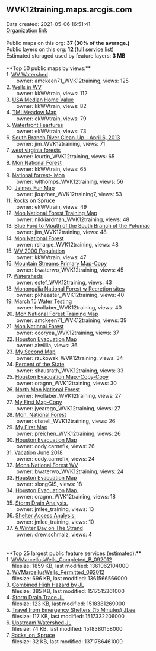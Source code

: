 <h2>WVK12training.maps.arcgis.com</h2> Data created: 2021-05-06 16:51:41 <br /><a target='new' href='https://WVK12training.maps.arcgis.com'>Organization link</a><br /><br />Public maps on this org: <b>37 (30% of the average.)</b><br />Public layers on this org: <b>12 </b>(<a target='new' href='https://services.arcgis.com/xWzwOwbfOFfpZ2A2/ArcGIS/rest/services'>full service list</a>)<br />Estimated storaged used by feature layers: <b>3 MB</b><br /><br />**Top 50 public maps by views:**<br />  1. <a target='new' href='https://www.arcgis.com/home/item.html?id=fd01c551178b4227bb2609378a2eb92e'>WV Watershed</a> <br />  &nbsp;&nbsp;&nbsp;&nbsp; &nbsp;&nbsp;owner: amckeen71_WVK12training, views: 125<br />  2. <a target='new' href='https://www.arcgis.com/home/item.html?id=b2388d8b5fc54a6ea1f3639de17b3665'>Wells in WV</a> <br />  &nbsp;&nbsp;&nbsp;&nbsp; &nbsp;&nbsp;owner: kkWVtrain, views: 112<br />  3. <a target='new' href='https://www.arcgis.com/home/item.html?id=95b5c7465ca54e6e9d45fc06dea770d5'>USA Median Home Value</a> <br />  &nbsp;&nbsp;&nbsp;&nbsp; &nbsp;&nbsp;owner: kkWVtrain, views: 82<br />  4. <a target='new' href='https://www.arcgis.com/home/item.html?id=9e543d20eb8742348dfe4eefad7818d6'>TMI Meadow Map</a> <br />  &nbsp;&nbsp;&nbsp;&nbsp; &nbsp;&nbsp;owner: ekWVtrain, views: 79<br />  5. <a target='new' href='https://www.arcgis.com/home/item.html?id=eed29b4ccf7a497cad33f2fb6e761d23'>Waterfront Feartures</a> <br />  &nbsp;&nbsp;&nbsp;&nbsp; &nbsp;&nbsp;owner: ekWVtrain, views: 73<br />  6. <a target='new' href='https://www.arcgis.com/home/item.html?id=ca7aa21ddceb492c8127e0a3608e837f'>South Branch River Clean-Up - April 6, 2013</a> <br />  &nbsp;&nbsp;&nbsp;&nbsp; &nbsp;&nbsp;owner: jim_WVK12training, views: 71<br />  7. <a target='new' href='https://www.arcgis.com/home/item.html?id=5c611af29afb4005b01a21f3afa0ffdc'>west virginia forests</a> <br />  &nbsp;&nbsp;&nbsp;&nbsp; &nbsp;&nbsp;owner: lcurtin_WVK12training, views: 65<br />  8. <a target='new' href='https://www.arcgis.com/home/item.html?id=4a5e5a670a0543a393b547a6b83d4dc7'>Mon National Forest</a> <br />  &nbsp;&nbsp;&nbsp;&nbsp; &nbsp;&nbsp;owner: kkWVtrain, views: 65<br />  9. <a target='new' href='https://www.arcgis.com/home/item.html?id=143825cac913421ebed356d0bd46b34b'>National forrest- Mon</a> <br />  &nbsp;&nbsp;&nbsp;&nbsp; &nbsp;&nbsp;owner: wlthomps_WVK12training, views: 56<br />  10. <a target='new' href='https://www.arcgis.com/home/item.html?id=582c18d802274a8aa146ccbfca97ec08'>Jaimes Fun Map</a> <br />  &nbsp;&nbsp;&nbsp;&nbsp; &nbsp;&nbsp;owner: jkupfner_WVK12training7, views: 53<br />  11. <a target='new' href='https://www.arcgis.com/home/item.html?id=25181f95fa5a4c72a287a635f51fd990'>Rocks on Spruce</a> <br />  &nbsp;&nbsp;&nbsp;&nbsp; &nbsp;&nbsp;owner: ekWVtrain, views: 49<br />  12. <a target='new' href='https://www.arcgis.com/home/item.html?id=ee11ef070ceb4ff8a3473776848ae19b'>Mon National Forest Training Map</a> <br />  &nbsp;&nbsp;&nbsp;&nbsp; &nbsp;&nbsp;owner: nikkiardman_WVK12training, views: 48<br />  13. <a target='new' href='https://www.arcgis.com/home/item.html?id=be90ee5b7ea14adfadce83b3fe9c6d05'>Blue Ford to Mouth of the South Branch of the Potomac</a> <br />  &nbsp;&nbsp;&nbsp;&nbsp; &nbsp;&nbsp;owner: jim_WVK12training, views: 48<br />  14. <a target='new' href='https://www.arcgis.com/home/item.html?id=374689cc6212416badc95facf5547e58'>Mon National Forest</a> <br />  &nbsp;&nbsp;&nbsp;&nbsp; &nbsp;&nbsp;owner: rsharpe_WVK12training, views: 48<br />  15. <a target='new' href='https://www.arcgis.com/home/item.html?id=cd41b4d3eef1482a9cfa5108d79e3d05'>WV 2000 Population</a> <br />  &nbsp;&nbsp;&nbsp;&nbsp; &nbsp;&nbsp;owner: kkWVtrain, views: 47<br />  16. <a target='new' href='https://www.arcgis.com/home/item.html?id=8362e1c7d7a749b6bae485d6e10b0353'>Mountain Streams Primary Map-Copy</a> <br />  &nbsp;&nbsp;&nbsp;&nbsp; &nbsp;&nbsp;owner: bwaterwo_WVK12training, views: 45<br />  17. <a target='new' href='https://www.arcgis.com/home/item.html?id=0691193d224a427ea369cb5a214b88ed'>Watersheds</a> <br />  &nbsp;&nbsp;&nbsp;&nbsp; &nbsp;&nbsp;owner: estef_WVK12training, views: 43<br />  18. <a target='new' href='https://www.arcgis.com/home/item.html?id=e6fd26a873c4495cbdbb8278eee415f9'>Monongalia National Forest w Recretion sites</a> <br />  &nbsp;&nbsp;&nbsp;&nbsp; &nbsp;&nbsp;owner: pkheaster_WVK12training, views: 40<br />  19. <a target='new' href='https://www.arcgis.com/home/item.html?id=ab82451ed78f41b9a8ce84193efc6f70'>March 15 Water Testing</a> <br />  &nbsp;&nbsp;&nbsp;&nbsp; &nbsp;&nbsp;owner: lwollaber_WVK12training, views: 40<br />  20. <a target='new' href='https://www.arcgis.com/home/item.html?id=ba6f1c28724f44dea28310e243f96554'>Mon National Forest Training Map</a> <br />  &nbsp;&nbsp;&nbsp;&nbsp; &nbsp;&nbsp;owner: amckeen71_WVK12training, views: 39<br />  21. <a target='new' href='https://www.arcgis.com/home/item.html?id=8f9ca88ba01a4914a51447e4bf6eada6'>Mon National Forest</a> <br />  &nbsp;&nbsp;&nbsp;&nbsp; &nbsp;&nbsp;owner: ccoryea_WVK12training, views: 37<br />  22. <a target='new' href='https://www.arcgis.com/home/item.html?id=2dab07069978492082134d37e81bd1ee'>Houston Evacuation Map</a> <br />  &nbsp;&nbsp;&nbsp;&nbsp; &nbsp;&nbsp;owner: alwillia, views: 36<br />  23. <a target='new' href='https://www.arcgis.com/home/item.html?id=6bfc3a4d486a4b5496771f8acc8a64d7'>My Second Map</a> <br />  &nbsp;&nbsp;&nbsp;&nbsp; &nbsp;&nbsp;owner: rzukowsk_WVK12training, views: 34<br />  24. <a target='new' href='https://www.arcgis.com/home/item.html?id=dd41e3c5ec424f8b80e590202673093c'>Percent of the State</a> <br />  &nbsp;&nbsp;&nbsp;&nbsp; &nbsp;&nbsp;owner: shausrath_WVK12training, views: 33<br />  25. <a target='new' href='https://www.arcgis.com/home/item.html?id=48a2f7813f37416ba6566a76271d92a8'>Houston Evacuation Map.-Copy-Copy</a> <br />  &nbsp;&nbsp;&nbsp;&nbsp; &nbsp;&nbsp;owner: oragnn_WVK12training, views: 30<br />  26. <a target='new' href='https://www.arcgis.com/home/item.html?id=f3b1c265760f453a81392aae9df0ee44'>North Mon National Forest</a> <br />  &nbsp;&nbsp;&nbsp;&nbsp; &nbsp;&nbsp;owner: lwollaber_WVK12training, views: 27<br />  27. <a target='new' href='https://www.arcgis.com/home/item.html?id=74f49618fd2a4946ac2f3c1bcba439af'>My First Map-Copy</a> <br />  &nbsp;&nbsp;&nbsp;&nbsp; &nbsp;&nbsp;owner: jyearego_WVK12training, views: 27<br />  28. <a target='new' href='https://www.arcgis.com/home/item.html?id=95d286f0cef04793ad7cb1d840890ac2'>Mon. National Forest</a> <br />  &nbsp;&nbsp;&nbsp;&nbsp; &nbsp;&nbsp;owner: ctsnell_WVK12training, views: 26<br />  29. <a target='new' href='https://www.arcgis.com/home/item.html?id=181f00435df04688a9feeeb21aa8d984'>My First Map</a> <br />  &nbsp;&nbsp;&nbsp;&nbsp; &nbsp;&nbsp;owner: preichen_WVK12training, views: 26<br />  30. <a target='new' href='https://www.arcgis.com/home/item.html?id=a4468567ae47489296a43feee1cbd424'>Houston Evacuation Map</a> <br />  &nbsp;&nbsp;&nbsp;&nbsp; &nbsp;&nbsp;owner: cody.carnefix, views: 26<br />  31. <a target='new' href='https://www.arcgis.com/home/item.html?id=057971c20c33402a913beba53de1a88a'>Vacation June 2018</a> <br />  &nbsp;&nbsp;&nbsp;&nbsp; &nbsp;&nbsp;owner: cody.carnefix, views: 24<br />  32. <a target='new' href='https://www.arcgis.com/home/item.html?id=b0793bcf1c8d4e568a236c6a11f8e2eb'>Monn National Forest WV</a> <br />  &nbsp;&nbsp;&nbsp;&nbsp; &nbsp;&nbsp;owner: bwaterwo_WVK12training, views: 24<br />  33. <a target='new' href='https://www.arcgis.com/home/item.html?id=2c6cf34cbe434b4597f825698e80548f'>Houston Evacuation Map</a> <br />  &nbsp;&nbsp;&nbsp;&nbsp; &nbsp;&nbsp;owner: slongGIS, views: 18<br />  34. <a target='new' href='https://www.arcgis.com/home/item.html?id=95c28c4f84364847b72b0afe1846cecd'>Houston Evacuation Map.</a> <br />  &nbsp;&nbsp;&nbsp;&nbsp; &nbsp;&nbsp;owner: oragnn_WVK12training, views: 18<br />  35. <a target='new' href='https://www.arcgis.com/home/item.html?id=c08d2000aa82463fb53412fb198ff094'>Storm Drain Analysis.</a> <br />  &nbsp;&nbsp;&nbsp;&nbsp; &nbsp;&nbsp;owner: jmlee_training, views: 13<br />  36. <a target='new' href='https://www.arcgis.com/home/item.html?id=672c5b2dd0c04cc1a22fe4e2d891653c'>Shelter Access Analysis.</a> <br />  &nbsp;&nbsp;&nbsp;&nbsp; &nbsp;&nbsp;owner: jmlee_training, views: 10<br />  37. <a target='new' href='https://www.arcgis.com/home/item.html?id=a2afd3d754bc4adfae2034bac35d4bb8'>A Winter Day on The Strand</a> <br />  &nbsp;&nbsp;&nbsp;&nbsp; &nbsp;&nbsp;owner: drew.schmalz, views: 4<br /><br /><br />**Top 25 largest public feature services (estimated):**<br /> 1. <a target='new' href='https://www.arcgis.com/home/item.html?id=5ed4737a41f640688ea5b5c78774b88e'>WVMarcellusWells_Completed_B_092012</a><br /> &nbsp;&nbsp;&nbsp;&nbsp;filesize: 1859 KB, last modified: 1361062104000<br /> 2. <a target='new' href='https://www.arcgis.com/home/item.html?id=b90bb79d68cd49708cc092aa9e49820d'>WVMarcellusWells_Permitted_092012</a><br /> &nbsp;&nbsp;&nbsp;&nbsp;filesize: 696 KB, last modified: 1361566566000<br /> 3. <a target='new' href='https://www.arcgis.com/home/item.html?id=1e75b0cdf1bc4cbe8490e43961379cda'>Combined High Hazard by JL</a><br /> &nbsp;&nbsp;&nbsp;&nbsp;filesize: 385 KB, last modified: 1517515361000<br /> 4. <a target='new' href='https://www.arcgis.com/home/item.html?id=f6eff5a299cb4790b091c0d3aa932c0c'>Storm Drain Trace JL</a><br /> &nbsp;&nbsp;&nbsp;&nbsp;filesize: 123 KB, last modified: 1518381269000<br /> 5. <a target='new' href='https://www.arcgis.com/home/item.html?id=b9d806a767914875a9f76a29caf10d12'>Travel from Emergency Shelters (15 Minutes) JLee</a><br /> &nbsp;&nbsp;&nbsp;&nbsp;filesize: 117 KB, last modified: 1517332206000<br /> 6. <a target='new' href='https://www.arcgis.com/home/item.html?id=8c1f88c0162e4358bb2cefacb2b4d617'>Upstream Watershed JL</a><br /> &nbsp;&nbsp;&nbsp;&nbsp;filesize: 74 KB, last modified: 1518380158000<br /> 7. <a target='new' href='https://www.arcgis.com/home/item.html?id=66d00f38735e4df98549f17013e429b6'>Rocks_on_Spruce</a><br /> &nbsp;&nbsp;&nbsp;&nbsp;filesize: 32 KB, last modified: 1371786461000<br />